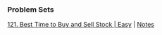 ### Problem Sets
[121. Best Time to Buy and Sell Stock | Easy](https://leetcode.com/problems/best-time-to-buy-and-sell-stock/description/)  | [Notes](/121.%20Best%20Time%20to%20Buy%20and%20Sell%20Stock.md)
